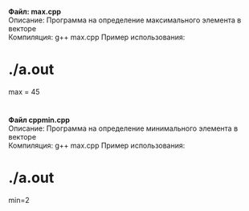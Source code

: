 **Файл: max.cpp**
<br>Описание: Программа на определение максимального элемента в векторе
<br>Компиляция: g++ max.cpp
Пример использования:
# ./a.out
max = 45
# 


**Файл cppmin.cpp**
<br>Описание: Программа на определение минимального элемента в векторе
<br>Компиляция: g++ max.cpp
Пример использования:
# ./a.out
min=2
# 

